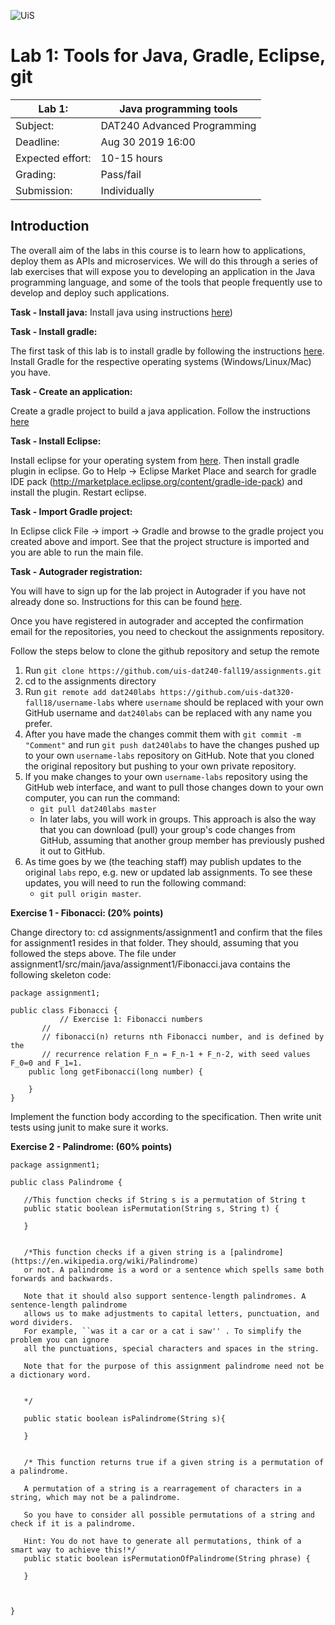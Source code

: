 ![UiS](https://www.uis.no/getfile.php/13391907/Biblioteket/Logo%20og%20veiledninger/UiS_liggende_logo_liten.png)

# Lab 1: Tools for Java, Gradle, Eclipse, git

| Lab 1:		| Java programming tools		|
| -------------------- 	| ------------------------------------- |
| Subject: 		| DAT240 Advanced Programming 		|
| Deadline:		| Aug 30 2019 16:00			|
| Expected effort:	| 10-15 hours 				|
| Grading: 		| Pass/fail 				|
| Submission: 		| Individually				|

## Introduction

The overall aim of the labs in this course is to learn how to applications,
deploy them as APIs and microservices. We will do this through a series of
lab exercises that will expose you to developing an application in the Java programming language, and some of
the tools that people frequently use to develop and deploy such applications.

**Task - Install java:**
Install java using instructions [here](https://java.com/en/download/help/download_options.xml))

**Task - Install gradle:**

The first task of this lab is to install gradle by following the instructions [here](https://docs.gradle.org/current/userguide/installation.html). Install Gradle for the respective operating systems (Windows/Linux/Mac) you have.

**Task - Create an application:**

Create a gradle project to build a java application. Follow the instructions [here](https://guides.gradle.org/building-java-applications/)

**Task - Install Eclipse:**

Install eclipse for your operating system from [here](https://www.eclipse.org). Then install gradle plugin in eclipse. Go to Help -> Eclipse Market Place and search for gradle IDE pack (http://marketplace.eclipse.org/content/gradle-ide-pack) and install the plugin. Restart eclipse.


**Task - Import Gradle project:**

In Eclipse click File -> import -> Gradle and browse to the gradle project you created above and import. See that the project structure is imported and you are able to run the main file.


**Task - Autograder registration:**

You will have to sign up for the lab project in Autograder if you have not
already done so. Instructions for this can be found
[here](https://github.com/uis-dat240-fall19/course-info/blob/master/autograder-registration.md).

Once you have registered in autograder and accepted the confirmation email for the repositories, you need to checkout the assignments repository.

Follow the steps below to clone the github repository and setup the remote

1. Run `git clone https://github.com/uis-dat240-fall19/assignments.git`
2. cd to the assignments directory 
3. Run `git remote add dat240labs https://github.com/uis-dat320-fall18/username-labs`  where `username` should be replaced with your own GitHub username and `dat240labs` can be replaced with any name you prefer.
4. After you have made the changes commit them with `git commit -m "Comment"` and run `git push dat240labs` to have the changes pushed up to your own `username-labs` repository on GitHub. Note that you cloned the original repository but pushing to your own private repository. 
5.  If you make changes to your own `username-labs` repository using the GitHub
   web interface, and want to pull those changes down to your own computer, you
   can run the command: 
	* `git pull dat240labs master` 
	* In later labs, you will work in groups. This approach is also the way that you can download (pull) your group's code changes from GitHub, assuming that another group member has previously pushed it out to GitHub.
6. As time goes by we (the teaching staff) may publish updates to the
   original `labs` repo, e.g. new or updated lab assignments. To see these 
   updates, you will need to run the following command: 
	*  `git pull origin master`.

**Exercise 1 - Fibonacci: (20% points)**

Change directory to: cd assignments/assignment1 and confirm that the files for assignment1 resides in that folder. They should, assuming that you followed the steps above. The file under assignment1/src/main/java/assignment1/Fibonacci.java contains the following skeleton code:

```
package assignment1;

public class Fibonacci {
     	   // Exercise 1: Fibonacci numbers
	   //
	   // fibonacci(n) returns nth Fibonacci number, and is defined by the
	   // recurrence relation F_n = F_n-1 + F_n-2, with seed values F_0=0 and F_1=1.
	public long getFibonacci(long number) {
		
	}
}

```

 Implement the function body according to the specification. Then write unit tests using junit to make sure it works.
 
 **Exercise 2 - Palindrome: (60% points)**
 
 ```
 package assignment1;

public class Palindrome {
	
	//This function checks if String s is a permutation of String t
	public static boolean isPermutation(String s, String t) {
		
	}
	
	
	/*This function checks if a given string is a [palindrome](https://en.wikipedia.org/wiki/Palindrome) 
	or not. A palindrome is a word or a sentence which spells same both forwards and backwards. 
	
	Note that it should also support sentence-length palindromes. A sentence-length palindrome 
	allows us to make adjustments to capital letters, punctuation, and word dividers. 
	For example, ``was it a car or a cat i saw'' . To simplify the problem you can ignore 
	all the punctuations, special characters and spaces in the string. 
	
	Note that for the purpose of this assignment palindrome need not be a dictionary word.
	
	
	*/
	
	public static boolean isPalindrome(String s){
		
	}
	

	/* This function returns true if a given string is a permutation of a palindrome.
	
	A permutation of a string is a rearragement of characters in a string, which may not be a palindrome. 
	
	So you have to consider all possible permutations of a string and check if it is a palindrome.
	
	Hint: You do not have to generate all permutations, think of a smart way to achieve this!*/
	public static boolean isPermutationOfPalindrome(String phrase) {
		
	}
	
	

}

 ```
